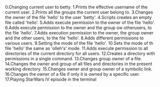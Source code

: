 0.Changing current user to betty.
1.Prints the effective username of the current user.
2.Prints all the groups the current user belong to.
3.Changes the owner of the file 'hello' to the user 'betty'.
4.Scripts creates an empty file called 'hello'.
5.Adds execute permission to the owner of the file 'hello'.
6.Adds execute permission to the owner and the group ow otherusers, to the file 'hello'.
7.Adds execution permission to the owner, the group owner and the other users, to the file 'hello'.
8.Adds different permissions to various users.
9.Setting the mode of the file 'hello'.
10.Sets the mode of th file 'hello' the same as 'olleh's' mode.
11.Adds execute permission to all directories of the current directory for all users.
12.Creates a directory with permissions in a single command.
13.Changes group owner of a file.
14.Changes the owner and group of all files and directories in the present working directory.
15.Changes owner and group owner of a symbolic link.
16.Changes the owner of a file if only it is owned by a specific user.
17.Playing StarWars IV episode in the terminal
